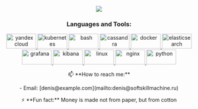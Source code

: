 <p align="center">
  <a href="https://github.com/DenverCoder1/readme-typing-svg">
    <img src="https://readme-typing-svg.demolab.com/?lines=Denis%20Sermyagin,%20DevOps%20Engineer&font=Fira%20Code&center=true&width=440&height=45&color=f75c7e&vCenter=true&pause=2000&size=22" />
  </a>
</p>

<h3 align="center">Languages and Tools:</h3>
<p align="center">
  <a href="https://cloud.yandex.ru/" target="_blank" rel="noreferrer">
    <img src="https://img.shields.io/badge/Yandex%20Cloud-FF0000?style=for-the-badge&logo=yandex&logoColor=white" alt="yandex cloud" width="80" height="40"/>
  </a>
  <a href="https://kubernetes.io" target="_blank" rel="noreferrer">
    <img src="https://img.shields.io/badge/Kubernetes-326CE5?style=for-the-badge&logo=kubernetes&logoColor=white" alt="kubernetes" width="80" height="40"/>
  </a>
  <a href="https://www.gnu.org/software/bash/" target="_blank" rel="noreferrer">
    <img src="https://img.shields.io/badge/GNU%20Bash-4EAA25?style=for-the-badge&logo=gnu-bash&logoColor=white" alt="bash" width="80" height="40"/>
  </a>
  <a href="https://cassandra.apache.org/" target="_blank" rel="noreferrer">
    <img src="https://img.shields.io/badge/Apache%20Cassandra-1287B1?style=for-the-badge&logo=apache-cassandra&logoColor=white" alt="cassandra" width="80" height="40"/>
  </a>
  <a href="https://www.docker.com/" target="_blank" rel="noreferrer">
    <img src="https://img.shields.io/badge/Docker-2496ED?style=for-the-badge&logo=docker&logoColor=white" alt="docker" width="80" height="40"/>
  </a>
  <a href="https://www.elastic.co" target="_blank" rel="noreferrer">
    <img src="https://img.shields.io/badge/Elasticsearch-005571?style=for-the-badge&logo=elasticsearch&logoColor=white" alt="elasticsearch" width="80" height="40"/>
  </a>
  <a href="https://grafana.com" target="_blank" rel="noreferrer">
    <img src="https://img.shields.io/badge/Grafana-F46800?style=for-the-badge&logo=grafana&logoColor=white" alt="grafana" width="80" height="40"/>
  </a>
  <a href="https://www.elastic.co/kibana" target="_blank" rel="noreferrer">
    <img src="https://img.shields.io/badge/Kibana-005571?style=for-the-badge&logo=kibana&logoColor=white" alt="kibana" width="80" height="40"/>
  </a>
  <a href="https://www.linux.org/" target="_blank" rel="noreferrer">
    <img src="https://img.shields.io/badge/Linux-FCC624?style=for-the-badge&logo=linux&logoColor=black" alt="linux" width="80" height="40"/>
  </a>
  <a href="https://www.nginx.com" target="_blank" rel="noreferrer">
    <img src="https://img.shields.io/badge/Nginx-269539?style=for-the-badge&logo=nginx&logoColor=white" alt="nginx" width="80" height="40"/>
  </a>
  <a href="https://www.python.org" target="_blank" rel="noreferrer">
    <img src="https://img.shields.io/badge/Python-3776AB?style=for-the-badge&logo=python&logoColor=white" alt="python" width="80" height="40"/>
  </a>
</p>


<!-- 🚀 **Check out my latest projects:**
- [Project 1](https://github.com/katawasiya/project1)
- [Project 2](https://github.com/katawasiya/project2)
- [Project 3](https://github.com/katawasiya/project3) -->

<p align="center">📫 **How to reach me:**</p>
<p align="center">- Email: [denis@example.com](mailto:denis@softskillmachine.ru)</p>

<p align="center">⚡ **Fun fact:** Money is made not from paper, but from cotton</p>
